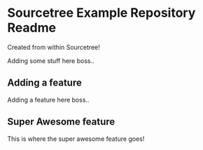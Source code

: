 # Sourcetree Example Repository Readme

Created from within Sourcetree!

Adding some stuff here boss..

## Adding a feature

Adding a feature here boss..

## Super Awesome feature

This is where the super awesome feature goes!
